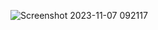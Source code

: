 ![Screenshot 2023-11-07 092117](https://github.com/QuangNhat-TQN/my-app/assets/75493107/a824a07f-8854-443f-a8d0-21668113db21)
